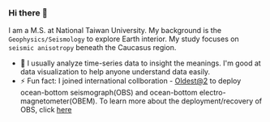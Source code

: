 ### Hi there 👋

I am a M.S. at National Taiwan University. My background is the `Geophysics/Seismology` to explore Earth interior. My study focuses on `seismic anisotropy` beneath the Caucasus region. 

- 🔭 I usually analyze time-series data to insight the meanings. I'm good at data visualization to help anyone understand data easily. 
- ⚡ Fun fact: I joined international collboration - [Oldest@2](http://eri-ndc.eri.u-tokyo.ac.jp/PacificArray/Oldest-2/) to deploy ocean-bottom seismograph(OBS) and ocean-bottom electro-magnetometer(OBEM). To learn more about the deployment/recovery of OBS, click [here](https://www.youtube.com/watch?v=yN_EWkIdX0k) 


<!--
**JingHuiTong/JingHuiTong** is a ✨ _special_ ✨ repository because its `README.md` (this file) appears on your GitHub profile.

Here are some ideas to get you started:

- 🔭 I’m currently working on ...
- 🌱 I’m currently learning ...
- 👯 I’m looking to collaborate on ...
- 🤔 I’m looking for help with ...
- 💬 Ask me about ...
- 📫 How to reach me: ...
- 😄 Pronouns: ...

-->

